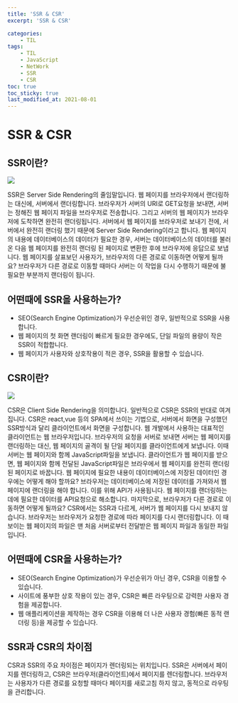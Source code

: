 ```yaml
---
title: 'SSR & CSR'
excerpt: 'SSR & CSR'

categories:
    - TIL
tags:
    - TIL
    - JavaScript
    - NetWork
    - SSR
    - CSR
toc: true
toc_sticky: true
last_modified_at: 2021-08-01
---
```


# SSR & CSR

## SSR이란?

![](https://images.velog.io/images/blackdavil01/post/a5f65003-ab2b-4474-9edb-6261e10682f1/%EC%8A%A4%ED%81%AC%EB%A6%B0%EC%83%B7,%202021-08-01%2012-32-55.png)

SSR은 Server Side Rendering의 줄임말입니다. 웹 페이지를 브라우저에서 랜더링하는 대신에, 서버에서 랜더링합니다.
브라우저가 서버의 URI로 GET요청을 보내면, 서버는 정해진 웹 페이지 파일을 브라우저로 전송합니다. 그리고 서버의 웹 페이지가 브라우저에 도착하면 완전히 랜더링됩니다.
서버에서 웹 페이지를 브라우저로 보내기 전에, 서버에서 완전히 랜더링 했기 때문에 Server Side Rendering이라고 합니다. 웹 페이지의 내용에 데이터베이스의 데이터가 필요한 경우, 서버는 데이터베이스의 데이터를 불러온 다음 웹 페이지를 완전히 랜더링 된 페이지로 변환한 후에 브라우저에 응답으로 보냅니다.
웹 페이지를 살표보던 사용자가, 브라우저의 다른 경로로 이동하면 어떻게 될까요?
브라우저가 다른 경로로 이동할 때마다 서버는 이 작업을 다시 수행하기 때문에 불필요한 부분까지 랜더링이 됩니다.

## 어떤때에 SSR을 사용하는가?

-   SEO(Search Engine Optimization)가 우선순위인 경우, 일반적으로 SSR을 사용합니다.
-   웹 페이지의 첫 화면 랜더링이 빠르게 필요한 경우에도, 단일 파일의 용량이 작은 SSR이 적합합니다.
-   웹 페이지가 사용자와 상호작용이 적은 경우, SSR을 활용할 수 있습니다.

## CSR이란?

![](https://images.velog.io/images/blackdavil01/post/81eda68b-ad3c-4344-a473-b8783eed329c/%EC%8A%A4%ED%81%AC%EB%A6%B0%EC%83%B7,%202021-08-01%2012-38-03.png)

CSR은 Client Side Rendering을 의미합니다. 일반적으로 CSR은 SSR의 반대로 여겨집니다. CSR은 react,vue 등의 SPA에서 쓰이는 기법으로, 서버에서 화면을 구성했던 SSR방식과 달리 클라이언트에서 화면을 구성합니다.
웹 개발에서 사용하는 대표적인 클라이언트는 웹 브라우저입니다. 브라우저의 요청을 서버로 보내면 서버는 웹 페이지를 랜더링하는 대신, 웹 페이지의 골격이 될 단일 페이지를 클라이언트에게 보냅니다.
이때 서버는 웹 페이지와 함께 JavaScript파일을 보냅니다. 클라이언트가 웹 페이지를 받으면, 웹 페이지와 함께 전달된 JavaScript파일은 브라우에서 웹 페이지를 완전히 랜더링 된 페이지로 바꿉니다.
웹 페이지에 필요한 내용이 데이터베이스에 저장된 데이터인 경우에는 어떻게 해야 할까요?
브라우저는 데이터베이스에 저장된 데이터를 가져와서 웹 페이지에 랜더링을 해야 합니다.
이를 위해 API가 사용됩니다. 웹 페이지를 랜더링하는 데에 필요한 데이터를 API요청으로 해소합니다. 마지막으로, 브라우저가 다른 경로로 이동하면 어떻게 될까요?
CSR에서는 SSR과 다르게, 서버가 웹 페이지를 다시 보내지 않습니다. 브라우저는 브라우저가 요청한 경로에 따라 페이지를 다시 랜더링합니다. 이 때 보이는 웹 페이지의 파일은 맨 처음 서버로부터 전달받은 웹 페이지 파일과 동일한 파일입니다.

## 어떤때에 CSR을 사용하는가?

-   SEO(Search Engine Optimization)가 우선순위가 아닌 경우, CSR을 이용할 수 있습니다.
-   사이트에 풍부한 상호 작용이 있는 경우, CSR은 빠른 라우팅으로 강력한 사용자 경험을 제공합니다.
-   웹 애플리케이션을 제작하는 경우 CSR을 이용해 더 나은 사용자 경험(빠른 동적 랜더링 등)을 제공할 수 있습니다.

## SSR과 CSR의 차이점

CSR과 SSR의 주요 차이점은 페이지가 렌더링되는 위치입니다. SSR은 서버에서 페이지를 렌더링하고, CSR은 브라우저(클라이언트)에서 페이지를 렌더링합니다. 브라우저는 사용자가 다른 경로를 요청할 때마다 페이지를 새로고침 하지 않고, 동적으로 라우팅을 관리합니다.
